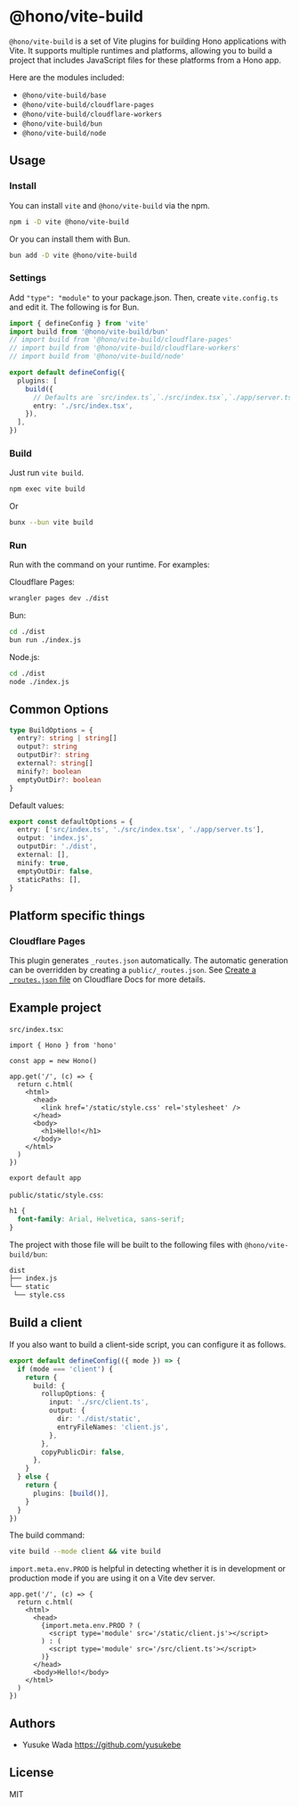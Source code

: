 # @hono/vite-build

`@hono/vite-build` is a set of Vite plugins for building Hono applications with Vite. It supports multiple runtimes and platforms, allowing you to build a project that includes JavaScript files for these platforms from a Hono app.

Here are the modules included:

- `@hono/vite-build/base`
- `@hono/vite-build/cloudflare-pages`
- `@hono/vite-build/cloudflare-workers`
- `@hono/vite-build/bun`
- `@hono/vite-build/node`

## Usage

### Install

You can install `vite` and `@hono/vite-build` via the npm.

```bash
npm i -D vite @hono/vite-build
```

Or you can install them with Bun.

```bash
bun add -D vite @hono/vite-build
```

### Settings

Add `"type": "module"` to your package.json. Then, create `vite.config.ts` and edit it. The following is for Bun.

```ts
import { defineConfig } from 'vite'
import build from '@hono/vite-build/bun'
// import build from '@hono/vite-build/cloudflare-pages'
// import build from '@hono/vite-build/cloudflare-workers'
// import build from '@hono/vite-build/node'

export default defineConfig({
  plugins: [
    build({
      // Defaults are `src/index.ts`,`./src/index.tsx`,`./app/server.ts`
      entry: './src/index.tsx',
    }),
  ],
})
```

### Build

Just run `vite build`.

```bash
npm exec vite build
```

Or

```bash
bunx --bun vite build
```

### Run

Run with the command on your runtime. For examples:

Cloudflare Pages:

```bash
wrangler pages dev ./dist
```

Bun:

```bash
cd ./dist
bun run ./index.js
```

Node.js:

```bash
cd ./dist
node ./index.js
```

## Common Options

```ts
type BuildOptions = {
  entry?: string | string[]
  output?: string
  outputDir?: string
  external?: string[]
  minify?: boolean
  emptyOutDir?: boolean
}
```

Default values:

```ts
export const defaultOptions = {
  entry: ['src/index.ts', './src/index.tsx', './app/server.ts'],
  output: 'index.js',
  outputDir: './dist',
  external: [],
  minify: true,
  emptyOutDir: false,
  staticPaths: [],
}
```

## Platform specific things

### Cloudflare Pages

This plugin generates `_routes.json` automatically. The automatic generation can be overridden by creating a `public/_routes.json`. See [Create a `_routes.json` file](https://developers.cloudflare.com/pages/functions/routing/#create-a-_routesjson-file) on Cloudflare Docs for more details.

## Example project

`src/index.tsx`:

```tsx
import { Hono } from 'hono'

const app = new Hono()

app.get('/', (c) => {
  return c.html(
    <html>
      <head>
        <link href='/static/style.css' rel='stylesheet' />
      </head>
      <body>
        <h1>Hello!</h1>
      </body>
    </html>
  )
})

export default app
```

`public/static/style.css`:

```css
h1 {
  font-family: Arial, Helvetica, sans-serif;
}
```

The project with those file will be built to the following files with `@hono/vite-build/bun`:

```txt
dist
├── index.js
└── static
 └── style.css
```

## Build a client

If you also want to build a client-side script, you can configure it as follows.

```ts
export default defineConfig(({ mode }) => {
  if (mode === 'client') {
    return {
      build: {
        rollupOptions: {
          input: './src/client.ts',
          output: {
            dir: './dist/static',
            entryFileNames: 'client.js',
          },
        },
        copyPublicDir: false,
      },
    }
  } else {
    return {
      plugins: [build()],
    }
  }
})
```

The build command:

```bash
vite build --mode client && vite build
```

`import.meta.env.PROD` is helpful in detecting whether it is in development or production mode if you are using it on a Vite dev server.

```tsx
app.get('/', (c) => {
  return c.html(
    <html>
      <head>
        {import.meta.env.PROD ? (
          <script type='module' src='/static/client.js'></script>
        ) : (
          <script type='module' src='/src/client.ts'></script>
        )}
      </head>
      <body>Hello!</body>
    </html>
  )
})
```

## Authors

- Yusuke Wada <https://github.com/yusukebe>

## License

MIT
